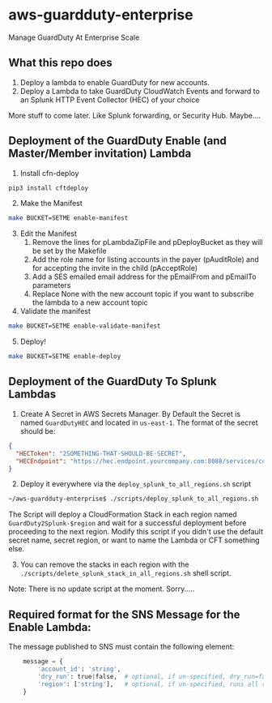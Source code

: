 # aws-guardduty-enterprise
Manage GuardDuty At Enterprise Scale


## What this repo does
1. Deploy a lambda to enable GuardDuty for new accounts.
2. Deploy a Lambda to take GuardDuty CloudWatch Events and forward to an Splunk HTTP Event Collector (HEC) of your choice

More stuff to come later. Like Splunk forwarding, or Security Hub. Maybe....


## Deployment of the GuardDuty Enable (and Master/Member invitation) Lambda

1. Install cfn-deploy
```bash
pip3 install cftdeploy
```
2. Make the Manifest
```bash
make BUCKET=SETME enable-manifest
```
3. Edit the Manifest
    1. Remove the lines for pLambdaZipFile and pDeployBucket as they will be set by the Makefile
    2. Add the role name for listing accounts in the payer (pAuditRole) and for accepting the invite in the child (pAcceptRole)
    3. Add a SES emailed email address for the pEmailFrom and pEmailTo parameters
    3. Replace None with the new account topic if you want to subscribe the lambda to a new account topic
4. Validate the manifest
```bash
make BUCKET=SETME enable-validate-manifest
```
5. Deploy!
```bash
make BUCKET=SETME enable-deploy
```


## Deployment of the GuardDuty To Splunk Lambdas

1. Create A Secret in AWS Secrets Manager. By Default the Secret is named `GuardDutyHEC` and located in `us-east-1`. The format of the secret should be:
```json
{
  "HECToken": "2SOMETHING-THAT-SHOULD-BE-SECRET",
  "HECEndpoint": "https://hec.endpoint.yourcompany.com:8088/services/collector/event"
}
```
2. Deploy it everywhere via the `deploy_splunk_to_all_regions.sh` script
```bash
~/aws-guardduty-enterprise$ ./scripts/deploy_splunk_to_all_regions.sh
```
The Script will deploy a CloudFormation Stack in each region named `GuardDuty2Splunk-$region` and wait for a successful deployment before proceeding to the next region. Modify this script if you didn't use the default secret name, secret region, or want to name the Lambda or CFT something else.

3. You can remove the stacks in each region with the `./scripts/delete_splunk_stack_in_all_regions.sh` shell script.

Note: There is no update script at the moment. Sorry.....

## Required format for the SNS Message for the Enable Lambda:
The message published to SNS must contain the following element:
```python
    message = {
        'account_id': 'string',
        'dry_run': true|false,  # optional, if un-specified, dry_run=false
        'region': ['string'],   # optional, if un-specified, runs all regions
    }
```